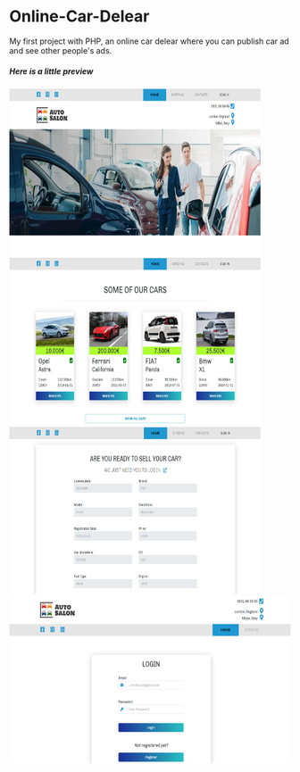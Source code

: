 <h1>Online-Car-Delear</h1>
My first project with PHP, an online car delear where you can publish car ad and see other people's ads.
<h5>Here is a little preview</h5>
<span>
  <img src="https://github.com/alessandra-didonna/Online-Car-Delear/blob/main/Cattura1.PNG" width="450" height="300">
  <img src="https://github.com/alessandra-didonna/Online-Car-Delear/blob/main/Cattura2.PNG" width="450" height="300">
  <img src="https://github.com/alessandra-didonna/Online-Car-Delear/blob/main/Cattura3.PNG" width="450" height="300">
  <img src="https://github.com/alessandra-didonna/Online-Car-Delear/blob/main/Cattura4.PNG" height="300">
</span>
